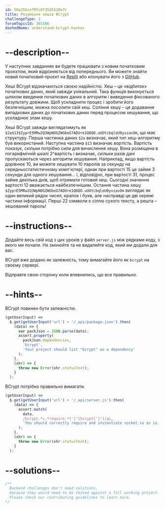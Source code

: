 ```yaml
---
id: 58a25bcef9fc0f352b528e7c
title: Розуміння хешів BCrypt
challengeType: 2
forumTopicId: 301586
dashedName: understand-bcrypt-hashes
---
```


# --description--

У наступних завданнях ви будете працювати з новим початковим проєктом, який відрізняється від попереднього. Ви можете знайти новий початковий проєкт на <a href="https://replit.com/github/topcoder-platform/boilerplate-bcrypt" target="_blank" rel="noopener noreferrer nofollow">Replit</a> або клонувати його з <a href="https://github.com/freeCodeCamp/boilerplate-bcrypt/" target="_blank" rel="noopener noreferrer nofollow">GitHub</a>.

Хеші BCrypt відзначаються своєю надійністю. Хеш – це «відбиток» початкових даних, який завжди унікальний. Така функція виконується шляхом введення початкових даних в алгоритм і виведення фіксованого результату довжини. Щоб ускладнити процес і зробити його безпечнішим, можна *посолити* свій хеш. Соління хешу – це додавання випадкових даних до початкових даних перед процесом хешування, що ускладнює злам хешу.

Хеші BCrypt завжди виглядатимуть як `$2a$13$ZyprE5MRw2Q3WpNOGZWGbeG7ADUre1Q8QO.uUUtcbqloU0yvzavOm`, що має структуру. Перша частинка даних `$2a` визначає, який тип хеш-алгоритму був використаний. Наступна частина `$13` визначає *вартість*. Вартість показує, скільки потрібно сили для вичислення хешу. Вона розміщена в логарифмічній шкалі 2^вартість і визначає, скільки разів дані пропускаються через алгоритм хешування. Наприклад, якщо вартість дорівнює 10, ви можете хешувати 10 паролів за секунду на середньостатистичному комп'ютері, однак при вартості 15 це займе 3 секунди для одного хешування... і, відповідно, при вартості 31, процес займе декілька днів, щоб отримати готовий хеш. Сьогодні значення вартості 12 вважається найбезпечнішим. Остання частина хешу `$ZyprE5MRw2Q3WpNOGZWGbeG7ADUre1Q8QO.uUUtcbqloU0yvzavOm` виглядає як один великий рядок чисел, крапок і букв, але насправді це дві окремі частини інформації. Перші 22 символи є сіллю сухого тексту, а решта – хешований пароль!

# --instructions--

Додайте весь свій код з цих уроків у файл `server.js` між рядками коду, з якого ми почали. Не змінюйте та не видаляйте код, який ми додали для вас.

BCrypt вже додано як залежність, тому вимагайте його як `bcrypt` на своєму сервері.

Відправте свою сторінку коли впевнились, що все правильно.

# --hints--

BCrypt повинен бути залежністю.

```js
(getUserInput) =>
  $.get(getUserInput('url') + '/_api/package.json').then(
    (data) => {
      var packJson = JSON.parse(data);
      assert.property(
        packJson.dependencies,
        'bcrypt',
        'Your project should list "bcrypt" as a dependency'
      );
    },
    (xhr) => {
      throw new Error(xhr.statusText);
    }
  );
```

BCrypt потрібно правильно вимагати.

```js
(getUserInput) =>
  $.get(getUserInput('url') + '/_api/server.js').then(
    (data) => {
      assert.match(
        data,
        /bcrypt.*=.*require.*('|")bcrypt('|")/gi,
        'You should correctly require and instantiate socket.io as io.'
      );
    },
    (xhr) => {
      throw new Error(xhr.statusText);
    }
  );
```

# --solutions--

```js
/**
  Backend challenges don't need solutions, 
  because they would need to be tested against a full working project. 
  Please check our contributing guidelines to learn more.
*/
```
